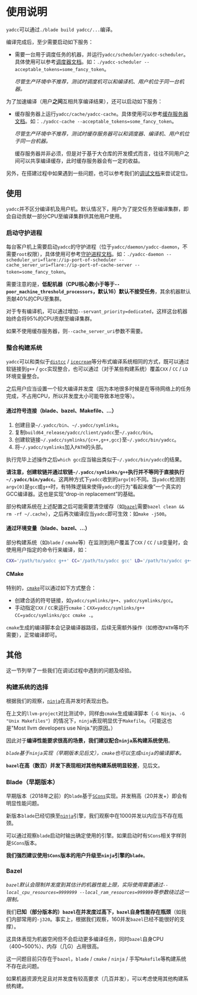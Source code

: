 # 使用说明

`yadcc`可以通过`./blade build yadcc/...`编译。

编译完成后，至少需要启动如下服务：

- 需要一台用于调度任务的机器，并运行`yadcc/scheduler/yadcc-scheduler`。具体使用可以参考[调度器文档](yadcc/doc/scheduler.md)。如：`./yadcc-scheduler --acceptable_tokens=some_fancy_token`。

  *尽管生产环境中不推荐，测试时调度机可以和编译机、用户机位于同一台机器。*

为了加速编译（用户**之间**互相共享编译结果），还可以启动如下服务：

- 缓存服务器上运行`yadcc/cache/yadcc-cache`。具体使用可以参考[缓存服务器文档](yadcc/doc/cache.md)。如：`./yadcc-cache --acceptable_tokens=some_fancy_token`。

  *尽管生产环境中不推荐，测试时缓存服务器可以和调度器、编译机、用户机位于同一台机器。*

  缓存服务器并非必须，但是对于基于大仓库的开发模式而言，往往不同用户之间可以共享编译缓存，此时缓存服务器会有一定的收益。

另外，在搭建过程中如果遇到一些问题，也可以参考我们的[调试文档](yadcc/doc/debugging.md)来尝试定位。

## 使用

`yadcc`并不区分编译机及用户机。默认情况下，用户为了提交任务至编译集群，即会自动贡献一部分CPU至编译集群供其他用户使用。

### 启动守护进程

每台客户机上需要启动`yadcc`的守护进程（位于`yadcc/daemon/yadcc-daemon`，不需要`root`权限），具体使用可参考[守护进程文档](yadcc/doc/daemon.md)。如：`./yadcc-daemon --scheduler_uri=flare://ip-port-of-scheduler --cache_server_uri=flare://ip-port-of-cache-server --token=some_fancy_token`。

需要注意的是，**低配机器（CPU核心数小于等于`--poor_machine_threshold_processors`，默认16）默认不接受任务**，其余机器默认贡献40%的CPU至集群。

对于专有编译机，可以通过增加`--servant_priority=dedicated`，这样这台机器始终会将95%的CPU贡献至编译集群。

如果不使用缓存服务器，则`--cache_server_uri`参数不需要。

### 整合构建系统

`yadcc`可以和类似于[`distcc`](https://github.com/distcc) / [`icecream`](https://github.com/icecc/icecream)等分布式编译系统相同的方式，既可以通过软链接到`g++` / `gcc`实现整合，也可以通过（对于某些构建系统）覆盖`CXX` / `CC` / `LD`环境变量整合。

之后用户应当设置一个较大编译并发度（因为本地很多时候是在等待网络上的任务完成，不占用CPU，所以并发度太小可能导致本地空等）。

#### 通过符号连接（blade、bazel、Makefile、...）

1. 创建目录`~/.yadcc/bin`、`~/.yadcc/symlinks`。
2. 复制`build64_release/yadcc/client/yadcc`至`~/.yadcc/bin`。
3. 创建软链接`~/.yadcc/symlinks/{c++,g++,gcc}`至`~/.yadcc/bin/yadcc`。
4. 将`~/.yadcc/symlinks`加入`PATH`的头部。

执行完毕上述操作之后`which gcc`应当输出类似于`~/.yadcc/bin/yadcc`的结果。

**请注意，创建软链并通过软链`~/.yadcc/symlinks/g++`执行并不等同于直接执行`~/.yadcc/bin/yadcc`**。这两种方式下`yadcc`收到的`argv[0]`不同。当`yadcc`检测到`argv[0]`是`gcc`或`g++`时，有特殊逻辑来使得`yadcc`的行为“看起来像”一个真实的GCC编译器。这也是实现“drop-in replacement”的基础。

部分构建系统在上述配置之后可能需要清空缓存（如[`bazel`](https://bazel.build)需要`bazel clean && rm -rf ~/.cache`），之后再次编译应当`yadcc`即可生效：如`make -j500`。

#### 通过环境变量（blade、bazel、...）

部分构建系统（如`blade` / `cmake`等）在监测到用户覆盖了`CXX` / `CC` / `LD`变量时，会使用用户指定的命令行来编译，如：

```bash
CXX='/path/to/yadcc g++' CC='/path/to/yadcc gcc' LD='/path/to/yadcc g++' ./blade build //path/to:target -j500
```

#### CMake

特别的，[`cmake`](https://cmake.org)可以通过如下方式整合：

- 创建合适的符号链接，如`yadcc/symlinks/g++`、`yadcc/symlinks/gcc`。
- 手动指定`CXX` / `CC`来运行`cmake`：`CXX=yadcc/symlinks/g++ CC=yadcc/symlinks/gcc cmake .`。

`cmake`生成的编译脚本会记录编译器路径，后续无需额外操作（如修改`PATH`等均不需要），正常编译即可。

## 其他

这一节列举了一些我们在调试过程中遇到的问题及经验。

### 构建系统的选择

根据我们的观察，[`ninja`](https://ninja-build.org/)在高并发时表现出色。

在上文的`llvm-project`对比测试中，同样由`cmake`生成编译脚本（`-G Ninja`、`-G "Unix Makefiles"`）的情况下，`ninja`表现明显优于`Makefile`。（可能这也是"Most llvm developers use Ninja."的原因。）

因此对于**编译性能要求很高的场景，我们建议配合`ninja`系构建系统使用**。

*`blade`基于`ninja`实现（早期版本见后文），`cmake`也可以生成`ninja`的编译脚本。*

**`bazel`在高（数百）并发下表现相对其他构建系统明显较差**，见后文。

### Blade（早期版本）

早期版本（2018年之前）的`blade`基于[`SCons`](https://scons.org)实现。并发稍高（20并发+）即会有明显性能问题。

新版本`blade`已经切换至[`ninja`](https://ninja-build.org)引擎，我们观察中在1000并发以内应当不存在瓶颈。

可以通过观察`blade`启动时输出确定使用的引擎。如果启动时有`SCons`相关字样则是`SCons`版本。

**我们强烈建议使用`SCons`版本的用户升级至`ninja`引擎的`blade`**。

### Bazel

*`bazel`默认会限制并发度到其估计的机器性能上限，实际使用需要通过`--local_cpu_resources=9999999 --local_ram_resources=999999`等参数绕过这一限制。*

我们**已知（部分版本的）`bazel`在并发度过高下，`bazel`自身性能存在瓶颈**（如我们内部常用的`-j320`。事实上，根据我们观察，160并发`bazel`已经不能很好的支撑）。

这具体表现为机器空闲但不会启动更多编译任务，同时`bazel`自身CPU（400~500%）、内存（几G）占用很高。

这一问题目前只存在于`bazel`，`blade` / `cmake` / `ninja` / 手写`Makefile`等构建系统不存在此问题。

如果机器资源充足且对并发度有较高要求（几百并发），可以考虑使用其他构建系统构建。
